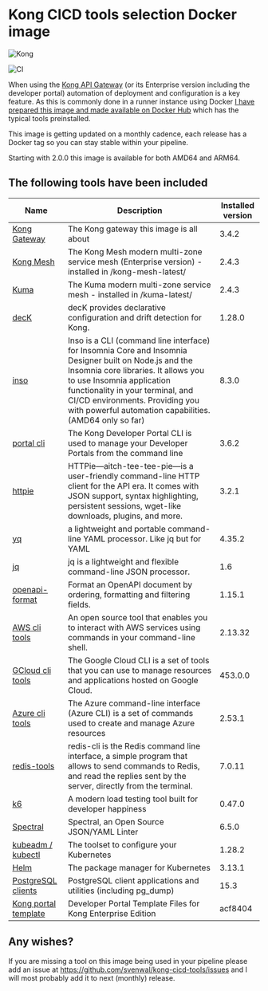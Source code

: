 # Kong CICD tools selection Docker image

![Kong](https://github.com/svenwal/kong-cicd-tools/raw/main/kong-dark.png)

![CI](https://github.com/svenwal/kong-cicd-tools/raw/main/badge.svg)

When using the [Kong API Gateway](https://konghq.com/) (or its Enterprise version including the developer portal) automation of deployment and configuration is a key feature. As this is commonly done in a runner instance using Docker [I have prepared this image and made available on Docker Hub](https://hub.docker.com/r/svenwal/kong-cicd-tools) which has the typical tools preinstalled.

This image is getting updated on a monthly cadence, each release has a Docker tag so you can stay stable within your pipeline.

Starting with 2.0.0 this image is available for both AMD64 and ARM64.

## The following tools have been included

|Name|Description|Installed version|
|---|---|---|
|[Kong Gateway](https://konghq.com/)|The Kong gateway this image is all about|3.4.2|
|[Kong Mesh](https://konghq.com/)|The Kong Mesh modern multi-zone service mesh (Enterprise version) - installed in /kong-mesh-latest/ |2.4.3|
|[Kuma](https://kuma.io/)|The Kuma modern multi-zone service mesh - installed in /kuma-latest/|2.4.3|
|[decK](https://docs.konghq.com/deck/)|decK provides declarative configuration and drift detection for Kong.|1.28.0|
|[inso](https://support.insomnia.rest/collection/105-inso-cli)|Inso is a CLI (command line interface) for Insomnia Core and Insomnia Designer built on Node.js and the Insomnia core libraries. It allows you to use Insomnia application functionality in your terminal, and CI/CD environments. Providing you with powerful automation capabilities. (AMD64 only so far)|8.3.0|
|[portal cli](https://github.com/Kong/kong-portal-cli)|The Kong Developer Portal CLI is used to manage your Developer Portals from the command line|3.6.2|
|[httpie](https://httpie.io/)|HTTPie—aitch-tee-tee-pie—is a user-friendly command-line HTTP client for the API era. It comes with JSON support, syntax highlighting, persistent sessions, wget-like downloads, plugins, and more.|3.2.1|
|[yq](https://github.com/mikefarah/yq)|a lightweight and portable command-line YAML processor. Like jq but for YAML|4.35.2|
|[jq](https://stedolan.github.io/jq/)|jq is a lightweight and flexible command-line JSON processor.|1.6|
|[openapi-format](https://github.com/thim81/openapi-format)|Format an OpenAPI document by ordering, formatting and filtering fields.|1.15.1|
|[AWS cli tools](https://docs.aws.amazon.com/cli/latest/userguide/cli-chap-welcome.html)|An open source tool that enables you to interact with AWS services using commands in your command-line shell.|2.13.32|
|[GCloud cli tools](https://cloud.google.com/sdk/docs)|The Google Cloud CLI is a set of tools that you can use to manage resources and applications hosted on Google Cloud.|453.0.0|
|[Azure cli tools](https://learn.microsoft.com/en-us/cli/azure/)|The Azure command-line interface (Azure CLI) is a set of commands used to create and manage Azure resources|2.53.1|
|[redis-tools](https://redis.io/topics/rediscli)|redis-cli is the Redis command line interface, a simple program that allows to send commands to Redis, and read the replies sent by the server, directly from the terminal.|7.0.11|
|[k6](https://k6.io/open-source)|A modern load testing tool built for developer happiness|0.47.0|
|[Spectral](https://github.com/stoplightio/spectral)|Spectral, an Open Source JSON/YAML Linter|6.5.0|
|[kubeadm / kubectl](https://kubernetes.io/docs/setup/production-environment/tools/kubeadm/install-kubeadm/)|The toolset to configure your Kubernetes|1.28.2|
|[Helm](https://helm.sh/)|The package manager for Kubernetes|3.13.1|
|[PostgreSQL clients](https://www.postgresql.org/docs/11/reference-client.html)|PostgreSQL client applications and utilities (including pg_dump)|15.3|
|[Kong portal template](https://github.com/Kong/kong-portal-templates)|Developer Portal Template Files for Kong Enterprise Edition|acf8404|

## Any wishes?

If you are missing a tool on this image being used in your pipeline please add an issue at <https://github.com/svenwal/kong-cicd-tools/issues> and I will most probably add it to next (monthly) release.
